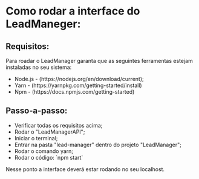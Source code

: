 <h1>Como rodar a interface do LeadManeger:</h1>

<h2>Requisitos:</h2>
<p>Para roadar o LeadManager garanta que as seguintes ferramentas estejam instaladas no seu sistema:</p>
<ul>
  <li>Node.js - (https://nodejs.org/en/download/current);</li>
  <li>Yarn - (https://yarnpkg.com/getting-started/install)</li>
  <li>Npm - (https://docs.npmjs.com/getting-started)</li>
</ul>

<h2>Passo-a-passo:</h2>
<p></p>
<ul>
  <li>Verificar todas os requisitos acima;</li>
  <li>Rodar o "LeadManagerAPI";</li>
  <li>Iniciar o terminal;</li>
  <li>Entrar na pasta "lead-manager" dentro do projeto "LeadManager";</li>
  <li>Rodar o comando yarn;</li>
  <li>Rodar o código: `npm start`</li>
</ul>
<p>Nesse ponto a interface deverá estar rodando no seu localhost.</p>
